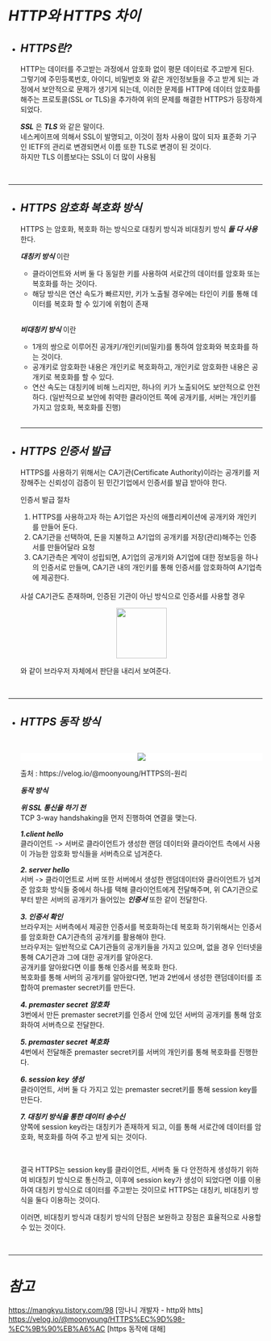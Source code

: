 # **_HTTP와 HTTPS 차이_**

- ## **_HTTPS란?_**

  HTTP는 데이터를 주고받는 과정에서 암호화 없이 평문 데이터로 주고받게 된다.  
  그렇기에 주민등록번호, 아이디, 비밀번호 와 같은 개인정보들을 주고 받게 되는 과정에서 보안적으로 문제가 생기게 되는데, 이러한 문제를 HTTP에 데이터 암호화를 해주는 프로토콜(SSL or TLS)을 추가하여 위의 문제를 해결한 HTTPS가 등장하게 되었다.

  **_SSL_** 은 **_TLS_** 와 같은 말이다.  
  네스케이프에 의해서 SSL이 발명되고, 이것이 점차 사용이 많이 되자 표준화 기구인 IETF의 관리로 변경되면서 이름 또한 TLS로 변경이 된 것이다.  
  하지만 TLS 이름보다는 SSL이 더 많이 사용됨

  </br>

---

- ## **_HTTPS 암호화 복호화 방식_**

  HTTPS 는 암호화, 복호화 하는 방식으로 대칭키 방식과 비대칭키 방식 **_둘 다 사용_** 한다.

  **_대칭키 방식_** 이란

  - 클라이언트와 서버 둘 다 동일한 키를 사용하여 서로간의 데이터를 암호화 또는 복호화를 하는 것이다.
  - 해당 방식은 연산 속도가 빠르지만, 키가 노출될 경우에는 타인이 키를 통해 데이터를 복호화 할 수 있기에 위험이 존재

  </br>

  **_비대칭키 방식_** 이란

  - 1개의 쌍으로 이루어진 공개키/개인키(비밀키)를 통하여 암호화와 복호화를 하는 것이다.
  - 공개키로 암호화한 내용은 개인키로 복호화하고, 개인키로 암호화한 내용은 공개키로 복호화를 할 수 있다.
  - 연산 속도는 대칭키에 비해 느리지만, 하나의 키가 노출되어도 보안적으로 안전하다. (일반적으로 보안에 취약한 클라이언트 쪽에 공개키를, 서버는 개인키를 가지고 암호화, 복호화를 진행)

  </br>

  ***

- ## **_HTTPS 인증서 발급_**

  HTTPS를 사용하기 위해서는 CA기관(Certificate Authority)이라는 공개키를 저장해주는 신뢰성이 검증이 된 민간기업에서 인증서를 발급 받아야 한다.

  인증서 발급 절차

  1. HTTPS를 사용하고자 하는 A기업은 자신의 애플리케이션에 공개키와 개인키를 만들어 둔다.
  2. CA기관을 선택하여, 돈을 지불하고 A기업의 공개키를 저장(관리)해주는 인증서를 만들어달라 요청
  3. CA기관측은 계약이 성립되면, A기업의 공개키와 A기업에 대한 정보등을 하나의 인증서로 만들며, CA기관 내의 개인키를 통해 인증서를 암호화하여 A기업측에 제공한다.

  </br>
  사설 CA기관도 존재하며, 인증된 기관이 아닌 방식으로 인증서를 사용할 경우

  </br>
      <p align = "center"><img src="https://user-images.githubusercontent.com/62879192/187064529-5e255ac3-c683-4bda-a925-385b958b600e.png" height = 100px></p>  
      와 같이 브라우저 자체에서 판단을 내리서 보여준다.

</br>

---

- ## **_HTTPS 동작 방식_**

  </br>
    <p align = "center" style = "background-color : white"><img src="https://user-images.githubusercontent.com/62879192/187064533-78006d38-5157-44c2-87fd-72f3679b1228.png"></p>
    출처 : https://velog.io/@moonyoung/HTTPS의-원리

    </br>

  **_동작 방식_**

  **_위 SSL 통신을 하기 전_**  
   TCP 3-way handshaking을 먼저 진행하여 연결을 맺는다.

  **_1.client hello_**  
  클라이언트 -> 서버로 클라이언트가 생성한 랜덤 데이터와 클라이언트 측에서 사용이 가능한 암호화 방식들을 서버측으로 넘겨준다.

  **_2. server hello_**  
  서버 -> 클라이언트로 서버 또한 서버에서 생성한 랜덤데이터와 클라이언트가 넘겨준 암호화 방식들 중에서 하나를 택해 클라이언트에게 전달해주며, 위 CA기관으로부터 받은 서버의 공개키가 들어있는 **_인증서_** 또한 같이 전달한다.

  **_3. 인증서 확인_**  
  브라우저는 서버측에서 제공한 인증서를 복호화하는데 복호화 하기위해서는 인증서를 암호화한 CA기관측의 공개키를 활용해야 한다.  
  브라우저는 일반적으로 CA기관들의 공개키들을 가지고 있으며, 없을 경우 인터넷을 통해 CA기관과 그에 대한 공개키를 알아온다.  
  공개키를 알아왔다면 이를 통해 인증서를 복호화 한다.  
  복호화를 통해 서버의 공개키를 알아왔다면, 1번과 2번에서 생성한 랜덤데이터를 조합하여 premaster secret키를 만든다.

  **_4. premaster secret 암호화_**  
  3번에서 만든 premaster secret키를 인증서 안에 있던 서버의 공개키를 통해 암호화하여 서버측으로 전달한다.

  **_5. premaster secret 복호화_**  
  4번에서 전달해준 premaster secret키를 서버의 개인키를 통해 복호화를 진행한다.

  **_6. session key 생성_**  
  클라이언트, 서버 둘 다 가지고 있는 premaster secret키를 통해 session key를 만든다.

  **_7. 대칭키 방식을 통한 데이터 송수신_**  
  양쪽에 session key라는 대칭키가 존재하게 되고, 이를 통해 서로간에 데이터를 암호화, 복호화를 하여 주고 받게 되는 것이다.

  </br>

  결국 HTTPS는 session key를 클라이언트, 서버측 둘 다 안전하게 생성하기 위하여 비대칭키 방식으로 통신하고, 이후에 session key가 생성이 되었다면 이를 이용하여 대칭키 방식으로 데이터를 주고받는 것이므로 HTTPS는 대칭키, 비대칭키 방식을 둘다 이용하는 것이다.

  이러면, 비대칭키 방식과 대칭키 방식의 단점은 보완하고 장점은 효율적으로 사용할 수 있는 것이다.

</br>

---

# **_참고_**

https://mangkyu.tistory.com/98 [망나니 개발자 - http와 htts]  
https://velog.io/@moonyoung/HTTPS%EC%9D%98-%EC%9B%90%EB%A6%AC [https 동작에 대해]
